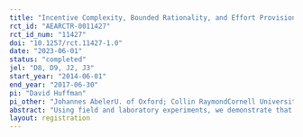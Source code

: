 ```yaml
---
title: "Incentive Complexity, Bounded Rationality, and Effort Provision"
rct_id: "AEARCTR-0011427"
rct_id_num: "11427"
doi: "10.1257/rct.11427-1.0"
date: "2023-06-01"
status: "completed"
jel: "D8, D9, J2, J3"
start_year: "2014-06-01"
end_year: "2017-06-30"
pi: "David Huffman"
pi_other: "Johannes AbelerU. of Oxford; Collin RaymondCornell University"
abstract: "Using field and laboratory experiments, we demonstrate that the complexity of incentive schemes and worker bounded rationality can interact to affect effort provision, by shrouding particular attributes of the incentives. In our setting, complexity leads workers to over-provide effort relative to a fully rational benchmark, and improves efficiency. We identify contract features, and facets of worker cognitive ability, that matter for shrouding. We find that even relatively small degrees of shrouding can cause large shifts in behavior. Our results illustrate important implications of complexity for designing and regulating workplace incentive contracts."
layout: registration
---
```


